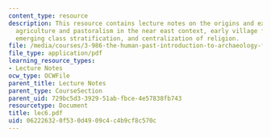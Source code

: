 ```yaml
---
content_type: resource
description: This resource contains lecture notes on the origins and expansion of
  agriculture and pastoralism in the near east context, early village farming communities,
  emerging class stratification, and centralization of religion.
file: /media/courses/3-986-the-human-past-introduction-to-archaeology-fall-2006/062226320f530d4909c4c4b9cf8c570c_lec6.pdf
file_type: application/pdf
learning_resource_types:
- Lecture Notes
ocw_type: OCWFile
parent_title: Lecture Notes
parent_type: CourseSection
parent_uid: 729bc5d3-3929-51ab-fbce-4e57838fb743
resourcetype: Document
title: lec6.pdf
uid: 06222632-0f53-0d49-09c4-c4b9cf8c570c
---
```

